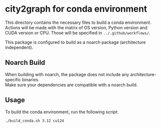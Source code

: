 # city2graph for conda environment

This directory contains the necessary files to build a conda environment. Actions will be made with the matrix of OS version, Python version and CUDA version or CPU. Those will be specified in `../.github/workflows/`.

This package is configured to build as a noarch package (architecture independent).

## Noarch Build

When building with noarch, the package does not include any architecture-specific binaries.  
Make sure your dependencies are compatible with a noarch build.

## Usage

To build the conda environment, run the following script:

```bash
./build_conda.sh 3.12 cu124
```